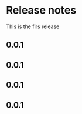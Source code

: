 # Release notes
This is the firs release
<!-- do not remove -->

## 0.0.1




## 0.0.1




## 0.0.1




## 0.0.1
